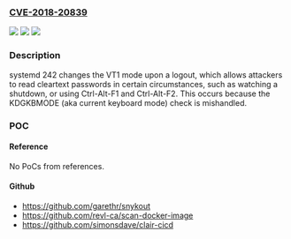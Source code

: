 ### [CVE-2018-20839](https://cve.mitre.org/cgi-bin/cvename.cgi?name=CVE-2018-20839)
![](https://img.shields.io/static/v1?label=Product&message=n%2Fa&color=blue)
![](https://img.shields.io/static/v1?label=Version&message=n%2Fa&color=blue)
![](https://img.shields.io/static/v1?label=Vulnerability&message=n%2Fa&color=brighgreen)

### Description

systemd 242 changes the VT1 mode upon a logout, which allows attackers to read cleartext passwords in certain circumstances, such as watching a shutdown, or using Ctrl-Alt-F1 and Ctrl-Alt-F2. This occurs because the KDGKBMODE (aka current keyboard mode) check is mishandled.

### POC

#### Reference
No PoCs from references.

#### Github
- https://github.com/garethr/snykout
- https://github.com/revl-ca/scan-docker-image
- https://github.com/simonsdave/clair-cicd

